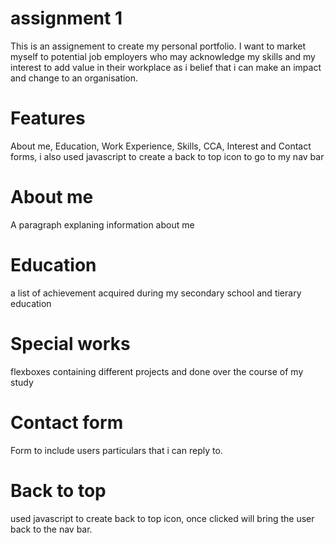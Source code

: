 # assignment 1
This is an assignement to create my personal portfolio. I want to market myself to potential job employers who may acknowledge my skills and my interest to add value in their workplace as i belief that i can make an impact and change to an organisation.
# Features
 About me, Education, Work Experience, Skills, CCA, Interest and Contact forms, i also used javascript to create a back to top icon to go to my nav bar
 # About me
 A paragraph explaning information about me
 # Education
a list of achievement acquired during my secondary school and tierary education
# Special works
flexboxes containing different projects and done over the course of my study
# Contact form
Form to include users particulars that i can reply to.

# Back to top
used javascript to create back to top icon, once clicked will bring the user back to the nav bar.